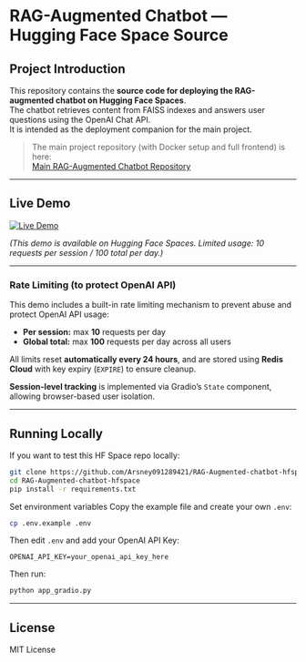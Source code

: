 # RAG-Augmented Chatbot — Hugging Face Space Source

## Project Introduction
This repository contains the **source code for deploying the RAG-augmented chatbot on Hugging Face Spaces**.  
The chatbot retrieves content from FAISS indexes and answers user questions using the OpenAI Chat API.  
It is intended as the deployment companion for the main project.

> The main project repository (with Docker setup and full frontend) is here:  
[Main RAG-Augmented Chatbot Repository](https://github.com/Arsney091289421/RAG-Augmented-chatbot)

---

## Live Demo

[![Live Demo](https://img.shields.io/badge/%F0%9F%9A%80%20Live%20Demo-blue?logo=gradio)](https://huggingface.co/spaces/Daniel192341/RAG-Augmented-chatbot-hfspace)

_(This demo is available on Hugging Face Spaces. Limited usage: 10 requests per session / 100 total per day.)_


---

### Rate Limiting (to protect OpenAI API)

This demo includes a built-in rate limiting mechanism to prevent abuse and protect OpenAI API usage:

- **Per session:** max **10** requests per day  
- **Global total:** max **100** requests per day across all users

All limits reset **automatically every 24 hours**, and are stored using **Redis Cloud** with key expiry (`EXPIRE`) to ensure cleanup.

**Session-level tracking** is implemented via Gradio’s `State` component, allowing browser-based user isolation.

---

## Running Locally 
If you want to test this HF Space repo locally:  

```bash
git clone https://github.com/Arsney091289421/RAG-Augmented-chatbot-hfspace.git
cd RAG-Augmented-chatbot-hfspace
pip install -r requirements.txt
```
Set environment variables
Copy the example file and create your own `.env`:
```bash
cp .env.example .env
```
Then edit `.env` and add your OpenAI API Key:
```
OPENAI_API_KEY=your_openai_api_key_here
```

Then run:
```bash
python app_gradio.py
```

---

## License
MIT License

